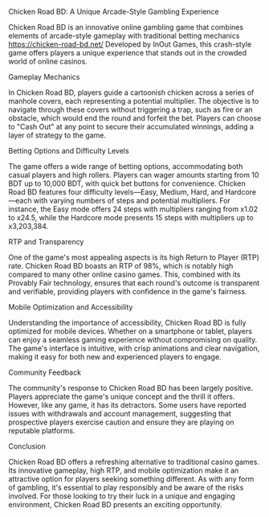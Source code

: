 Chicken Road BD: A Unique Arcade-Style Gambling Experience

Chicken Road BD is an innovative online gambling game that combines elements of arcade-style gameplay with traditional betting mechanics https://chicken-road-bd.net/ Developed by InOut Games, this crash-style game offers players a unique experience that stands out in the crowded world of online casinos.

Gameplay Mechanics

In Chicken Road BD, players guide a cartoonish chicken across a series of manhole covers, each representing a potential multiplier. The objective is to navigate through these covers without triggering a trap, such as fire or an obstacle, which would end the round and forfeit the bet. Players can choose to "Cash Out" at any point to secure their accumulated winnings, adding a layer of strategy to the game.

Betting Options and Difficulty Levels

The game offers a wide range of betting options, accommodating both casual players and high rollers. Players can wager amounts starting from 10 BDT up to 10,000 BDT, with quick bet buttons for convenience. Chicken Road BD features four difficulty levels—Easy, Medium, Hard, and Hardcore—each with varying numbers of steps and potential multipliers. For instance, the Easy mode offers 24 steps with multipliers ranging from x1.02 to x24.5, while the Hardcore mode presents 15 steps with multipliers up to x3,203,384.

RTP and Transparency

One of the game's most appealing aspects is its high Return to Player (RTP) rate. Chicken Road BD boasts an RTP of 98%, which is notably high compared to many other online casino games. This, combined with its Provably Fair technology, ensures that each round's outcome is transparent and verifiable, providing players with confidence in the game's fairness.

Mobile Optimization and Accessibility

Understanding the importance of accessibility, Chicken Road BD is fully optimized for mobile devices. Whether on a smartphone or tablet, players can enjoy a seamless gaming experience without compromising on quality. The game's interface is intuitive, with crisp animations and clear navigation, making it easy for both new and experienced players to engage.

Community Feedback

The community's response to Chicken Road BD has been largely positive. Players appreciate the game's unique concept and the thrill it offers. However, like any game, it has its detractors. Some users have reported issues with withdrawals and account management, suggesting that prospective players exercise caution and ensure they are playing on reputable platforms.

Conclusion

Chicken Road BD offers a refreshing alternative to traditional casino games. Its innovative gameplay, high RTP, and mobile optimization make it an attractive option for players seeking something different. As with any form of gambling, it's essential to play responsibly and be aware of the risks involved. For those looking to try their luck in a unique and engaging environment, Chicken Road BD presents an exciting opportunity.
